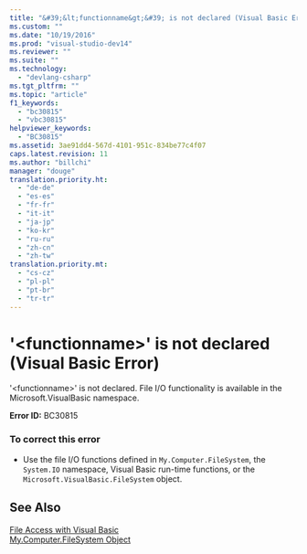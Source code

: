 ```yaml
---
title: "&#39;&lt;functionname&gt;&#39; is not declared (Visual Basic Error) | testtitle"
ms.custom: ""
ms.date: "10/19/2016"
ms.prod: "visual-studio-dev14"
ms.reviewer: ""
ms.suite: ""
ms.technology: 
  - "devlang-csharp"
ms.tgt_pltfrm: ""
ms.topic: "article"
f1_keywords: 
  - "bc30815"
  - "vbc30815"
helpviewer_keywords: 
  - "BC30815"
ms.assetid: 3ae91dd4-567d-4101-951c-834be77c4f07
caps.latest.revision: 11
ms.author: "billchi"
manager: "douge"
translation.priority.ht: 
  - "de-de"
  - "es-es"
  - "fr-fr"
  - "it-it"
  - "ja-jp"
  - "ko-kr"
  - "ru-ru"
  - "zh-cn"
  - "zh-tw"
translation.priority.mt: 
  - "cs-cz"
  - "pl-pl"
  - "pt-br"
  - "tr-tr"
---
```

# &#39;&lt;functionname&gt;&#39; is not declared (Visual Basic Error)
'\<functionname>' is not declared. File I/O functionality is available in the Microsoft.VisualBasic namespace.  
  
 **Error ID:** BC30815  
  
### To correct this error  
  
-   Use the file I/O functions defined in `My.Computer.FileSystem`, the `System.IO` namespace, Visual Basic run-time functions, or the `Microsoft.VisualBasic.FileSystem` object.  
  
## See Also  
 [File Access with Visual Basic](../Topic/File%20Access%20with%20Visual%20Basic.md)   
 [My.Computer.FileSystem Object](../Topic/My.Computer.FileSystem%20Object.md)